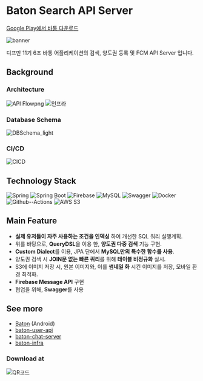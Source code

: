 # Baton Search API Server

[Google Play에서 바통 다운로드](https://play.google.com/store/apps/details?id=com.depromeet.baton)

![banner](https://user-images.githubusercontent.com/86508420/176690477-a0d002fc-ce84-4820-a3a9-daaba24d9eb6.png)

디프만 11기 6조 바통 어플리케이션의 검색, 양도권 등록 및 FCM API Server 입니다.

## Background

### Architecture

![API Flowpng](https://user-images.githubusercontent.com/86508420/176701877-78c21e38-c2e5-40d5-a815-fd0a9ddc358a.png)
![인프라](https://user-images.githubusercontent.com/86508420/176702393-281778aa-46cd-4815-aeb1-72a971b371a5.png)


### Database Schema

![DBSchema_light](https://user-images.githubusercontent.com/86508420/176701610-721ab6c0-8a22-41e3-9ab9-b33b4fb6e881.png)


### CI/CD

![CICD](https://user-images.githubusercontent.com/86508420/176702474-614a02fa-a296-4ab1-9e06-eb8de6a6e9ea.png)

## Technology Stack

<div>

![Spring](https://img.shields.io/badge/-Spring-6DB33F?logo=Spring&logoColor=white&style=flat)
![Spring Boot](https://img.shields.io/badge/-Spring--Boot-6DB33F?logo=Spring%20Boot&logoColor=white&style=flat)
![Firebase](https://img.shields.io/badge/-Firebase-FFCA28?logo=Firebase&logoColor=black&style=flat)
![MySQL](https://img.shields.io/badge/-MySQL-blue?logo=MySQL&logoColor=white&style=flat)
![Swagger](https://img.shields.io/badge/-Swagger-a4ff82?logo=Swagger&logoColor=black&style=flat)
![Docker](https://img.shields.io/badge/-Docker-2496ED?logo=Docker&logoColor=white&style=flat)
![Github--Actions](https://img.shields.io/badge/-Github--Actions-0006ff?logo=GitHub%20Actions&logoColor=white&style=flat)
![AWS S3](https://img.shields.io/badge/-AWS%20S3-569A31?logo=Amazon%20S3&logoColor=white&style=flat)

</div>

## Main Feature
- **실제 유저들이 자주 사용하는 조건을 인덱싱** 하여 개선한 SQL 쿼리 실행계획.
- 위를 바탕으로, **QueryDSL**을 이용 한, **양도권 다중 검색** 기능 구현.
- **Custom Dialect**를 이용, JPA 단에서 **MySQL만의 특수한 함수를 사용**.
- 양도권 검색 시 **JOIN문 없는 빠른 쿼리**를 위해 **테이블 비정규화** 실시.
- S3에 이미지 저장 시, 원본 이미지와, 이를 **썸네일 화** 시킨 이미지를 저장, 모바일 환경 최적화.
- **Firebase Message API** 구현
- 협업을 위해, **Swagger**를 사용

## See more

* [Baton](https://github.com/depromeet/Baton) (Android)
* [baton-user-api](https://github.com/depromeet/baton-user-api)
* [baton-chat-server](https://github.com/depromeet/baton-chat-server)
* [baton-infra](https://github.com/depromeet/baton-infra)

### Download at
![QR코드](https://user-images.githubusercontent.com/86508420/176703343-2a5030ba-f30c-407d-af3b-1797681bcaf7.png)
